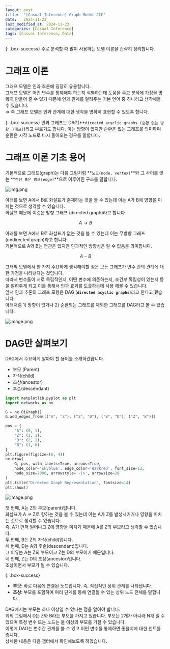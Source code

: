 ```yaml
---
layout: post
title:  "[Casual Inference] Graph Model 기초"
date:   2024-11-23
last_modified_at: 2024-11-23
categories: [Casual Inference]
tags: [Casual Inference, Data]
---
```


{: .box-success}
주로 분석할 때 많이 사용하는 모델 이론을 간략히 정리합니다.


# 그래프 이론

그래프 모델은 인과 추론에 굉장히 유용합니다.  
그래프 모델은 어떤 변수를 통제해야 하는지 식별하는데 도움을 주고 분석에 가정을 명확히 만들어 줄 수 있기 때문에 인과 관계를 알려주는 기본 언어 중 하나라고 생각해볼 수 있습니다.  
⇒ 즉 그래프 모델은 인과 관계에 대한 생각을 명확히 표현할 수 있도록 합니다. 

{: .box-success}
인과 그래프는 DAG(**`directed acyclic graphs (순환 없는 방향 그래프)`)라고 부르기도 합니다. 이는 방향이 있지만 순환은 없는 그래프를 의미하며 순환은 시작 노드로 다시 돌아오는 경우를 말합니다.

# 그래프 이론 기초 용어

기본적으로 그래프(graph)는 다음 그림처럼 **`노드(node, vertex)`**와 그 사이를 잇는 **`간선 혹은 링크(edge)`**으로 이루어진 구조를 말합니다.

![img.png](../../../../img/graph-model(1).png)

아래를 보면 A에서 B로 화살표가 존재하는 것을 볼 수 있는데 이는 A가 B에 영향을 미치는 것으로 생각할 수 있습니다.  
화살표 때문에 이것은 방향 그래프 (directed graph)라고 합니다.  

$$
A \rightarrow B
$$

아래를 보면 A에서 B로 화살표가 없는 것을 볼 수 있는데 이는 무방향 그래프 (undirected graph)라고 합니다.  
기본적으로 A와 B는 연관은 있지만 인과적인 방향성은 알 수 없음을 의미합니다.  

$$
A- B
$$

그래픽 모델에서 한 가지 주요하게 생각해야할 점은 모든 그래프가 변수 간의 관계에 대한 가정을 나타낸다는 것입니다.  
따라서 변수들이 서로 독립적인지, 어떤 변수에 의존하는지, 조건부 독립성이 있는지 등을 알려주게 되고 이를 통해서 인과 효과를 도출하는데 사용 해볼 수 있습니다.  
앞서 인과 추론의 그래프 모형은 DAG (**`directed acyclic graphs`**)라고 한다고 했습니다.  
아래처럼 1) 방향이 없거나 2) 순환되는 그래프를 제외한 그래프를 DAG라고 볼 수 있습니다.  

![image.png](../../../../img/graph-model(2).png)

# DAG만 살펴보기

DAG에서 주요하게 알아야 할 용어를 소개하겠습니다.

- 부모 (Parent)
- 자식(child)
- 조상(ancestor)
- 후손(descendant)

```python
import matplotlib.pyplot as plt
import networkx as nx

G = nx.DiGraph()
G.add_edges_from([("A", "Z"), ("Z", "D"), ("B", "D"), ("Z", "B")])

pos = {
    "A": (0, 1),
    "Z": (1, 1),
    "D": (2, 1),
    "B": (1, 0)
}
plt.figure(figsize=(6, 4))
nx.draw(
    G, pos, with_labels=True, arrows=True,
    node_color='skyblue', edge_color='darkred', font_size=12,
    node_size=2000, arrowstyle='-|>', arrowsize=20
)
plt.title("Directed Graph Representation", fontsize=14)
plt.show()
```

![image.png](../../../../img/graph-model(3).png)

첫 번째, A는 Z의 부모(parent)입니다.  
화살표가 A → Z로 향하는 것을 볼 수 있는데 이는 A가 Z를 발생시키거나 영향을 미치는 것으로 생각할 수 있습니다.  
즉, A가 먼저 일어나고 Z에 영향을 미치기 때문에 A를 Z의 부모라고 생각할 수 있습니다.  
두 번째, B는 Z의 자식(child)입니다.  
세 번째, D는 A의 후손(descendant)입니다.  
그 이유는 A는 Z의 부모이고 Z는 D의 부모이기 때문입니다.  
네 번째, Z는 D의 조상(ancestor)입니다.  
조상이면서 부모가 될 수 있습니다.   

{: .box-success}
- **부모**: 바로 다음에 연결된 노드입니다. 즉, 직접적인 상위 관계를 나타냅니다.
- **조상**: 부모를 포함하여 여러 단계를 통해 연결될 수 있는 상위 노드 전체를 말합니다.


DAG에서는 부모는 하나 이상일 수 있다는 점을 알아야 합니다.  
위의 그림에서 D는 Z와 B라는 부모를 가지고 있습니다. 부모는 2개가 아니라 N개 일 수 있으며 특정 변수 또는 노드는 둘 이상의 부모를 가질 수 있습니다.   
이렇게 DAG는 변수간 관계를 볼 수 있고 어떤 변수를 통제하면 좋을지에 대한 힌트를 줍니다.   
상세한 내용은 다음 챕터에서 확인해보도록 하겠습니다.  